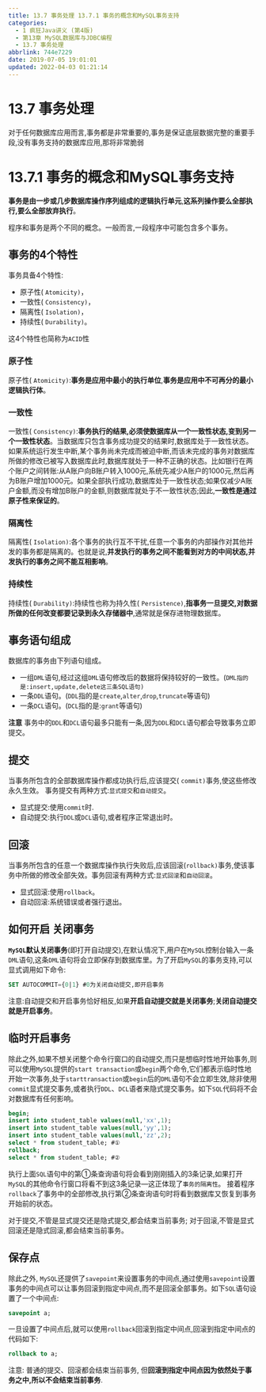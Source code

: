 ```yaml
---
title: 13.7 事务处理 13.7.1 事务的概念和MySQL事务支持
categories: 
  - 1 疯狂Java讲义 (第4版)
  - 第13章 MySQL数据库与JDBC编程
  - 13.7 事务处理
abbrlink: 744e7229
date: 2019-07-05 19:01:01
updated: 2022-04-03 01:21:14
---
```

# 13.7 事务处理 #
对于任何数据库应用而言,事务都是非常重要的,事务是保证底层数据完整的重要手段,没有事务支持的数据库应用,那将非常脆弱
# 13.7.1 事务的概念和MySQL事务支持 #
**事务是由一步或几步数据库操作序列组成的逻辑执行单元**,**这系列操作要么全部执行,要么全部放弃执行**。

程序和事务是两个不同的概念。一般而言,一段程序中可能包含多个事务。
## 事务的4个特性 ##
事务具备4个特性:
- 原子性( `Atomicity)`，
- 一致性( `Consistency)`，
- 隔离性( `Isolation)`，
- 持续性( `Durability)`。

这4个特性也简称为`ACID`性
### 原子性 ###
原子性( `Atomicity)`:**事务是应用中最小的执行单位**,**事务是应用中不可再分的最小逻辑执行体**。
### 一致性 ###
一致性( `Consistency)`:**事务执行的结果,必须使数据库从一个一致性状态,变到另一个一致性状态**。当数据库只包含事务成功提交的结果时,数据库处于一致性状态。如果系统运行发生中断,某个事务尚未完成而被迫中断,而该未完成的事务对数据库所做的修改已被写入数据库此时,数据库就处于一种不正确的状态。比如银行在两个账户之间转账:从A账户向B账户转入1000元,系统先减少A账户的1000元,然后再为B账户增加1000元。如果全部执行成功,数据库处于一致性状态;如果仅减少A账户金额,而没有增加B账户的金额,则数据库就处于不一致性状态;因此,**一致性是通过原子性来保证的**。
### 隔离性 ###
隔离性( `Isolation)`:各个事务的执行互不干扰,任意一个事务的内部操作对其他并发的事务都是隔离的。也就是说,**并发执行的事务之间不能看到对方的中间状态,并发执行的事务之间不能互相影响**。
### 持续性 ###
持续性( `Durability)`:持续性也称为持久性( `Persistence)`,**指事务一旦提交,对数据所做的任何改变都要记录到永久存储器中**,通常就是保存进物理数据库。

## 事务语句组成 ##
数据库的事务由下列语句组成。
- 一组`DML`语句,经过这组`DML`语句修改后的数据将保持较好的一致性。(`DML指的是:insert,update,delete这三条SQL语句)`
- 一条`DDL`语句。(`DDL`指的是`create`,`alter`,`drop`,`truncate`等语句)
- 一条`DCL`语句。(`DCL`指的是:`grant`等语句)

**注意**
事务中的`DDL`和`DCL`语句最多只能有一条,因为`DDL`和`DCL`语句都会导致事务立即提交。
## 提交 ##
当事务所包含的全部数据库操作都成功执行后,应该提交( `commit)`事务,使这些修改永久生效。
事务提交有两种方式:`显式提交`和`自动提交`。
- 显式提交:使用`commit`时.
- 自动提交:执行`DDL`或`DCL`语句,或者程序正常退出时。

## 回滚 ##
当事务所包含的任意一个数据库操作执行失败后,应该回滚(`rollback)`事务,使该事务中所做的修改全部失效。事务回滚有两种方式:`显式回滚`和`自动回滚`。
- 显式回滚:使用`rollback`。
- 自动回滚:系统错误或者强行退出。

## 如何开启 关闭事务 ##
**`MySQL`默认关闭事务**(即打开自动提交),在默认情况下,用户在`MySQL`控制台输入一条`DML`语句,这条`DML`语句将会立即保存到数据库里。为了开启`MySQL`的事务支持,可以显式调用如下命令:
```sql
SET AUTOCOMMIT={0|1} #0为关闭自动提交,即开启事务
```
注意:自动提交和开启事务恰好相反,如果**开启自动提交就是关闭事务**;**关闭自动提交就是开启事务**。
## 临时开启事务 ##
除此之外,如果不想关闭整个命令行窗口的自动提交,而只是想临时性地开始事务,则可以使用`MySQL`提供的`start transaction`或`begin`两个命令,它们都表示临时性地开始一次事务,处于`starttransaction`或`begin`后的`DML`语句不会立即生效,除非使用`commit`显式提交事务,或者执行`DDL`、`DCL`语者来隐式提交事务。如下`SQL`代码将不会对数据库有任何影响。
```sql
begin;
insert into student_table values(null,'xx',1);
insert into student_table values(null,'yy',1);
insert into student_table values(null,'zz',2);
select * from student_table; #①
rollback;
select * from student_table; #②
```
执行上面`SQL`语句中的第①条查询语句将会看到刚刚插入的3条记录,如果打开`MySQL`的其他命令行窗口将看不到这3条记录—这正体现了`事务的隔离性`。
接着程序`rollback`了事务中的全部修改,执行第②条查询语句时将看到数据库又恢复到事务开始前的状态。

对于提交,不管是显式提交还是隐式提交,都会结束当前事务;
对于回滚,不管是显式回滚还是隐式回滚,都会结束当前事务。

## 保存点 ##
除此之外, `MySQL`还提供了`savepoint`来设置事务的中间点,通过使用`savepoint`设置事务的中间点可以让事务回滚到指定中间点,而不是回滚全部事务。如下`SQL`语句设置了一个中间点:
```sql
savepoint a;
```
一旦设置了中间点后,就可以使用`rollback`回滚到指定中间点,回滚到指定中间点的代码如下:
```sql
rollback to a;
```
注意:
普通的提交、回滚都会结束当前事务,
但**回滚到指定中间点因为依然处于事务之中,所以不会结束当前事务**.


